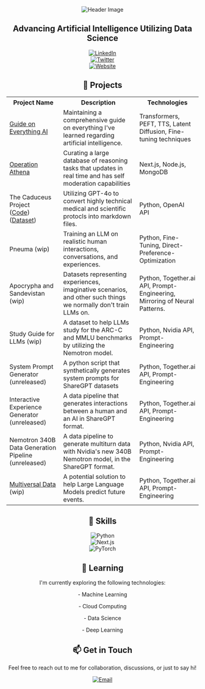<div align="center">
  <img src="https://github.com/Kquant03/Kquant03/assets/155934148/9d5ebea6-5dc7-48d1-a50c-a1310f37b379" alt="Header Image">

  <h2>Advancing Artificial Intelligence Utilizing Data Science</h2>

<div>
  <div>
    <a href="https://www.linkedin.com/in/stanley-sebastian-99336a2b0/" target="_blank">
      <img src="https://img.shields.io/badge/LinkedIn-blue?style=flat-square" alt="LinkedIn">
    </a>
  </div>
  <div>
    <a href="https://x.com/_kquant" target="_blank">
      <img src="https://img.shields.io/badge/Twitter-1DA1F2?style=flat-square&logo=twitter&logoColor=white" alt="Twitter">
    </a>
  </div>
  <div>
    <a href="https://repleteai.com/" target="_blank">
      <img src="https://img.shields.io/badge/Website-blueviolet?style=flat-square&logo=link&logoColor=white" alt="Website">
    </a>
  </div>
</div>

  <h2>🚀 Projects</h2>
  
  <table>
    <tr>
      <th>Project Name</th>
      <th>Description</th>
      <th>Technologies</th>
    </tr>
    <tr>
      <td><a href="https://guide.repleteai.com/">Guide on Everything AI</a></td>
      <td>Maintaining a comprehensive guide on everything I've learned regarding artificial intelligence.</td>
      <td>Transformers, PEFT, TTS, Latent Diffusion, Fine-tuning techniques</td>
    </tr>
    <tr>
      <td><a href="https://operation-athena.repleteai.com/">Operation Athena</a></td>
      <td>Curating a large database of reasoning tasks that updates in real time and has self moderation capabilities</td>
      <td>Next.js, Node.js, MongoDB</td>
    </tr>
    <tr>
      <td>The Caduceus Project<br>(<a href="https://github.com/Kquant03/caduceus">Code</a>) (<a href="https://huggingface.co/datasets/Kquant03/Caduceus-Dataset">Dataset</a>)</td>
      <td>Utilizing GPT-4o to convert highly technical medical and scientific protocls into markdown files.</td>
      <td>Python, OpenAI API</td>
    </tr>
    <tr>
      <td>Pneuma (wip)</td>
      <td>Training an LLM on realistic human interactions, conversations, and experiences.</td>
      <td>Python, Fine-Tuning, Direct-Preference-Optimization </td>
    </tr>
    <tr>
      <td>Apocrypha and Sandevistan (wip)</td>
      <td>Datasets representing experiences, imaginative scenarios, and other such things we normally don't train LLMs on.</td>
      <td>Python, Together.ai API, Prompt-Engineering, Mirroring of Neural Patterns.</td>
    </tr>
    <tr>
      <td>Study Guide for LLMs (wip)</td>
      <td>A dataset to help LLMs study for the ARC-C and MMLU benchmarks by utilizing the Nemotron model.</td>
      <td>Python, Nvidia API, Prompt-Engineering</td>
    </tr>
    <tr>
      <td>System Prompt Generator (unreleased)</td>
      <td>A python script that synthetically generates system prompts for ShareGPT datasets</td>
      <td>Python, Together.ai API, Prompt-Engineering</td>
    </tr>
    <tr>
      <td>Interactive Experience Generator (unreleased)</td>
      <td>A data pipeline that generates interactions between a human and an AI in ShareGPT format.</td>
      <td>Python, Together.ai API, Prompt-Engineering</td>
    </tr>
    <tr>
      <td>Nemotron 340B Data Generation Pipeline (unreleased)</td>
      <td>A data pipeline to generate multiturn data with Nvidia's new 340B Nemotron model, in the ShareGPT format.</td>
      <td>Python, Nvidia API, Prompt-Engineering</td>
    </tr>
      <td><a href="https://docs.google.com/document/d/15i8nZSVJju73kHg7vkRbAw6LOknt9ORoqzdOrZu6UX4/edit?usp=sharing">Multiversal Data</a> (wip)</td>
      <td>A potential solution to help Large Language Models predict future events.</td>
      <td>Python, Together.ai API, Prompt-Engineering</td>
    </tr>
  </table>
  
  <h2>💼 Skills</h2>

<p>
  <img src="https://img.shields.io/badge/Python-3776AB?style=flat-square&logo=python&logoColor=white" alt="Python"><br>
  <img src="https://img.shields.io/badge/Next.js-000000?style=flat-square&logo=next.js&logoColor=white" alt="Next.js"><br>
  <img src="https://img.shields.io/badge/PyTorch-EE4C2C?style=flat-square&logo=pytorch&logoColor=white" alt="PyTorch">
</p>
  
  <h2>🌱 Learning</h2>
  
  <p>I'm currently exploring the following technologies:</p>
  
   <p>- Machine Learning</p>
   <p>- Cloud Computing</p>
   <p>- Data Science</p>
   <p>- Deep Learning</p>
  
  <h2>📫 Get in Touch</h2>
  
  <p>Feel free to reach out to me for collaboration, discussions, or just to say hi!</p>
  
  <a href="mailto:kquant@repleteai.com">
    <img src="https://img.shields.io/badge/Email-D14836?style=flat-square&logo=gmail&logoColor=white" alt="Email">
  </a>
</div>
